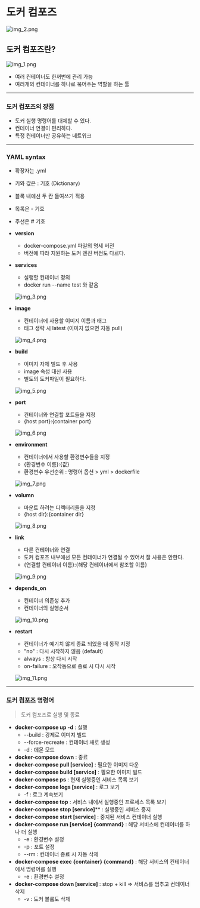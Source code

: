 # 도커 컴포즈

![img_2.png](img_2.png)

## 도커 컴포즈란?


![img_1.png](img_1.png)

  
- 여러 컨테이너도 한꺼번에 관리 가능
- 여러개의 컨테이너를 하나로 묶어주는 역할을 하는 툴

---

### 도커 컴포즈의 장점

- 도커 실행 명령어를 대체할 수 있다.
- 컨테이너 연결이 편리하다.
- 특정 컨테이너만 공유하는 네트워크


---

### YAML syntax

- 확장자는 .yml
- 키와 값은 : 기호 (Dictionary)
- 블록 내에선 두 칸 들여쓰기 적용
- 목록은 - 기호
- 주선은 # 기호


- **version**
    - docker-compose.yml 파일의 명세 버전
    - 버전에 따라 지원하는 도커 엔진 버전도 다르다.

- **services**
    - 실행할 컨테이너 정의
    - docker run --name test 와 같음
  
    ![img_3.png](img_3.png)
    

- **image**
    - 컨테이너에 사용할 이미지 이름과 태그
    - 태그 생략 시 latest (이미지 없으면 자동 pull) 
  
    ![img_4.png](img_4.png)
      

- **build**
    - 이미지 자체 빌드 후 사용
    - image 속성 대신 사용
    - 별도의 도커파일이 필요하다.
  
    ![img_5.png](img_5.png)


- **port**
    - 컨테이너와 연결할 포트들을 지정
    - {host port}:{container port}
  
    ![img_6.png](img_6.png)
      

- **environment**
    - 컨테이너에서 사용할 환경변수들을 지정
    - {환경변수 이름}:{값}
    - 환경변수 우선순위 : 명령어 옵션 > yml > dockerfile
  
    ![img_7.png](img_7.png)


- **volumn**
    - 마운트 하려는 디렉터리들을 지정
    - {host dir}:{container dir}
  
    ![img_8.png](img_8.png)
      

- **link**
    - 다른 컨테이너와 연결   
    - 도커 컴포즈 내부에선 모든 컨테이너가 연결될 수 있어서 잘 사용은 안한다.
    - {연결할 컨테이너 이름}:{해당 컨테이너에서 참조할 이름}
  
    ![img_9.png](img_9.png)
      

- **depends_on**
    - 컨테이너 의존성 추가
    - 컨테이너의 실행순서
  
    ![img_10.png](img_10.png)


- **restart**
    - 컨테이너가 예기치 않게 종료 되었을 때 동작 지정
    - "no" : 다시 시작하지 않음 (default)
    - always : 항상 다시 시작
    - on-failure : 오작동으로 종료 시 다시 시작
  
    ![img_11.png](img_11.png)


---


### 도커 컴포즈 명령어

> 도커 컴포즈로 실행 및 종료

- **docker-compose up -d** : 실행
  - --build : 강제로 이미지 빌드
  - --force-recreate : 컨테이너 새로 생성
  - -d : 데몬 모드
- **docker-compose down** : 종료
- **docker-compose pull [service]** : 필요한 이미지 다운
- **docker-compose build [service]** : 필요한 이미지 빌드 
- **docker-compose ps** : 현재 실행중인 서비스 목록 보기
- **docker-compose logs [service]** : 로그 보기 
  - -f : 로그 계속보기
- **docker-compose top** : 서비스 내에서 실행중인 프로세스 목록 보기
- **docker-compose stop [service]**** : 실행중인 서비스 중지
- **docker-compose start [service]** :  중지된 서비스 컨테이너 실행
- **docker-compose run [service] {command}** : 해당 서비스에 컨테이너를 하나 더 실행
  - -e : 환경변수 설정
  - -p : 포트 설정
  - --rm : 컨테이너 종료 시 자동 삭제
- **docker-compose exec {container} {command}** : 해당 서비스의 컨테이너에서 명령어를 실행
  - -e : 환경변수 설정
- **docker-compose down [service]** : stop + kill => 서비스를 멈추고 컨테이너 삭제
  - -v : 도커 볼륨도 삭제
